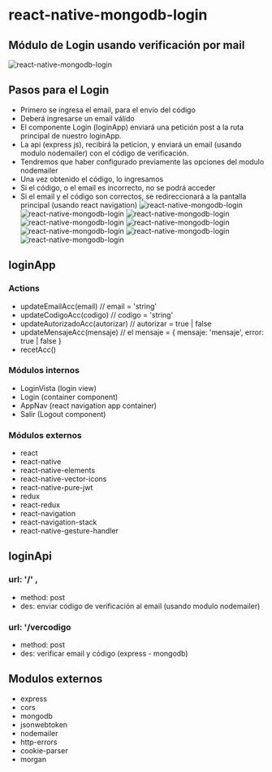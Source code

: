 # react-native-mongodb-login
## Módulo de Login usando verificación por mail
![react-native-mongodb-login](./imagenes/0.png)

## Pasos para el Login
- Primero se ingresa el email, para el envío del código
- Deberá ingresarse un email válido
- El componente Login (loginApp) enviará una petición post a la ruta principal de nuestro loginApp.
- La api (express js), recibirá la peticion, y enviará un email (usando modulo nodemailer) con el código de verificación.
- Tendremos que haber configurado previamente las opciones del modulo nodemailer
- Una vez obtenido el código, lo ingresamos
- Si el código, o el email es incorrecto, no se podrá acceder
- Si el email y el código son correctos, se redireccionará a la pantalla principal (usando react navigation)
![react-native-mongodb-login](./imagenes/1.png)
![react-native-mongodb-login](./imagenes/error1.png)
![react-native-mongodb-login](./imagenes/2.png)
![react-native-mongodb-login](./imagenes/3.png)
![react-native-mongodb-login](./imagenes/6.png)
![react-native-mongodb-login](./imagenes/error2.png)
![react-native-mongodb-login](./imagenes/4.png)
![react-native-mongodb-login](./imagenes/5.png)

## loginApp 
### Actions
- updateEmailAcc(email) // email = 'string'
- updateCodigoAcc(codigo) // codigo = 'string'
- updateAutorizadoAcc(autorizar) // autorizar = true | false
- updateMensajeAcc(mensaje) // el mensaje = { mensaje: 'mensaje', error: true | false }
- recetAcc()

### Módulos internos
- LoginVista (login view)
- Login (container component)
- AppNav (react navigation app container)
- Salir (Logout component)

### Módulos externos
- react
- react-native
- react-native-elements
- react-native-vector-icons
- react-native-pure-jwt
- redux
- react-redux
- react-navigation
- react-navigation-stack
- react-native-gesture-handler

## loginApi

### url: '/' , 
- method: post
- des: enviar código de verificación al email (usando modulo nodemailer)

### url: '/vercodigo
- method: post
- des: verificar email y código (express - mongodb)

## Modulos externos
- express
- cors
- mongodb
- jsonwebtoken
- nodemailer
- http-errors
- cookie-parser
- morgan



